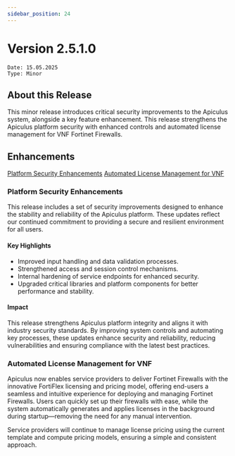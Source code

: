 ```yaml
---
sidebar_position: 24
---
```

# Version 2.5.1.0
```
Date: 15.05.2025
Type: Minor
```

## About this Release

This minor release introduces critical security improvements to the Apiculus system, alongside a key feature enhancement. This release strengthens the Apiculus platform security with enhanced controls and automated license management for VNF Fortinet Firewalls.
## Enhancements
[Platform Security Enhancements](#platform-security-enhancements)
[Automated License Management for VNF](#automated-license-management-for-vnf)

### Platform Security Enhancements

This release includes a set of security improvements designed to enhance the stability and reliability of the Apiculus platform. These updates reflect our continued commitment to providing a secure and resilient environment for all users.
#### Key Highlights

- Improved input handling and data validation processes.
- Strengthened access and session control mechanisms.
- Internal hardening of service endpoints for enhanced security.
- Upgraded critical libraries and platform components for better performance and stability.

#### Impact
This release strengthens Apiculus platform integrity and aligns it with industry security standards. By improving system controls and automating key processes, these updates enhance security and reliability, reducing vulnerabilities and ensuring compliance with the latest best practices. 
### Automated License Management for VNF

Apiculus now enables service providers to deliver Fortinet Firewalls with the innovative FortiFlex licensing and pricing model, offering end-users a seamless and intuitive experience for deploying and managing Fortinet Firewalls. Users can quickly set up their firewalls with ease, while the system automatically generates and applies licenses in the background during startup—removing the need for any manual intervention.

Service providers will continue to manage license pricing using the current template and compute pricing models, ensuring a simple and consistent approach.





